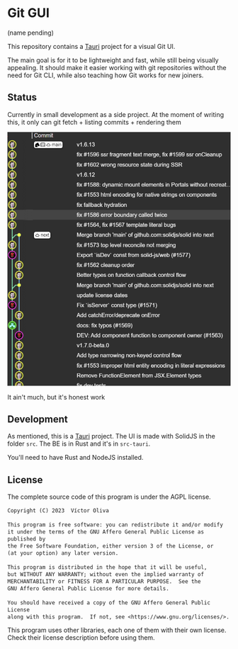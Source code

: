 # Git GUI

(name pending)

This repository contains a [Tauri](https://tauri.app/) project for a visual Git UI.

The main goal is for it to be lightweight and fast, while still being visually appealing. It should make it easier working with git repositories without the need for Git CLI, while also teaching how Git works for new joiners.

## Status

Currently in small development as a side project. At the moment of writing this, it only can git fetch + listing commits + rendering them

![commit list](https://github.com/voliva/git_gui/blob/main/readme_img/commit_list.png?raw=true)

It ain't much, but it's honest work

## Development

As mentioned, this is a [Tauri](https://tauri.app/) project. The UI is made with SolidJS in the folder `src`. The BE is in Rust and it's in `src-tauri`.

You'll need to have Rust and NodeJS installed.

## License

The complete source code of this program is under the AGPL license.

    Copyright (C) 2023  Víctor Oliva

    This program is free software: you can redistribute it and/or modify
    it under the terms of the GNU Affero General Public License as published by
    the Free Software Foundation, either version 3 of the License, or
    (at your option) any later version.

    This program is distributed in the hope that it will be useful,
    but WITHOUT ANY WARRANTY; without even the implied warranty of
    MERCHANTABILITY or FITNESS FOR A PARTICULAR PURPOSE.  See the
    GNU Affero General Public License for more details.

    You should have received a copy of the GNU Affero General Public License
    along with this program.  If not, see <https://www.gnu.org/licenses/>.

This program uses other libraries, each one of them with their own license. Check their license description before using them.
